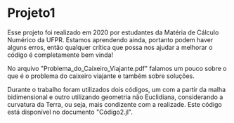 # Projeto1
Esse projeto foi realizado em 2020 por estudantes da Matéria de Cálculo Numérico da UFPR. Estamos aprendendo ainda, portanto podem haver alguns erros, então qualquer crítica que possa nos ajudar a melhorar o código é completamente bem vinda!

No arquivo "Problema_do_Caixeiro_Viajante.pdf" falamos um pouco sobre o que é o problema do caixeiro viajante e também sobre soluções.
 
Durante o trabalho foram utilizados dois códigos, um com a partir da malha bidimensional e outro utilizando geometria não Euclidiana, considerando a curvatura da Terra, ou seja, mais condizente com a realizade. Este código está disponível no documento "Código2.jl".
